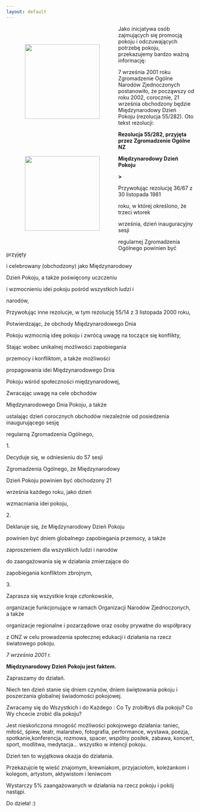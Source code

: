```yaml
---
layout: default
---
```

<img src="{{site.baseurl}}\articles\pictures\465.zielono-zielona.jpg" align="left" hspace="50" vspace="50" width="200"><img src="{{site.baseurl}}\articles\pictures\.jpg" align="left" hspace="50" vspace="50" width="200"><!--5-->
<p>Jako inicjatywa osób zajmujących się promocją pokoju i odczuwających potrzebę pokoju, przekazujemy bardzo ważną informację:</p><p>7
września 2001 roku Zgromadzenie Ogólne Narodów Zjednoczonych
postanowiło, że począwszy od roku 2002, corocznie, 21 września
obchodzony będzie Międzynarodowy Dzień Pokoju (rezolucja 55/282). Oto
tekst rezolucji: </p><p></p><p></p><p></p><p><strong>Rezolucja 55/282, przyjęta przez Zgromadzenie Ogólne NZ</p><p><b>Międzynarodowy Dzień Pokoju</b></p><p>></strong></p><p>Przywołując rezolucję 36/67 z 30 listopada 1981 </p><p>roku, w której określono, że trzeci wtorek </p><p>września, dzień inauguracyjny sesji</p><p>regularnej Zgromadzenia Ogólnego powinien być przyjęty </p><p>i celebrowany (obchodzony) jako Międzynarodowy</p><p>Dzień Pokoju, a także poświęcony uczczeniu </p><p>i wzmocnieniu idei pokoju pośród wszystkich ludzi i </p><p>narodów, 
</p><p>Przywołując inne rezolucje, w tym rezolucję 55/14 z 3 listopada 2000 roku,</p><p>Potwierdzając, że obchody Międzynarodowego Dnia</p><p>Pokoju wzmocnią ideę pokoju i zwrócą uwagę na toczące się konflikty, 
</p><p>Stając wobec unikalnej możliwości zapobiegania </p><p>przemocy i konfliktom, a także możliwości </p><p>propagowania idei Międzynarodowego Dnia</p><p>Pokoju wśród społeczności międzynarodowej,</p><p>Zwracając uwagę na cele obchodów </p><p>Międzynarodowego Dnia Pokoju, a także </p><p>ustalając dzień corocznych obchodów niezależnie od posiedzenia inaugurującego sesję </p><p>regularną Zgromadzenia Ogólnego, 
</p><p>1. </p><p>Decyduje się, w odniesieniu do 57 sesji </p><p>Zgromadzenia Ogólnego, że Międzynarodowy </p><p>Dzień Pokoju powinien być obchodzony 21 </p><p>września każdego roku, jako dzień </p><p>wzmacniania idei pokoju, 
</p><p>2. </p><p>Deklaruje się, że Międzynarodowy Dzień Pokoju</p><p>powinien być dniem globalnego zapobiegania przemocy, a także </p><p>zaproszeniem dla wszystkich ludzi i narodów </p><p>do zaangażowania się w działania zmierzające do</p><p>zapobiegania konfliktom zbrojnym, 
</p><p>3. </p><p>Zaprasza się wszystkie kraje członkowskie, </p><p>organizacje funkcjonujące w ramach Organizacji Narodów Zjednoczonych, a także </p><p>organizacje regionalne i pozarządowe oraz osoby prywatne do współpracy </p><p>z ONZ w celu prowadzenia społecznej edukacji i działania na rzecz światowego pokoju. 
</p><p><em>7 września 2001 r.</em> 
</p><p></p><p><strong>Międzynarodowy Dzień Pokoju jest faktem.</strong> 
</p><p>Zapraszamy do działań. 
</p><p>Niech ten dzień stanie się dniem czynów, dniem świętowania pokoju i poszerzania globalnej świadomości pokojowej. 
</p><p>Zwracamy się do Wszystkich i do Każdego : Co Ty zrobiłbyś dla pokoju? Co Wy chcecie zrobić dla pokoju? 
</p><p>Jest nieskończona mnogość możliwości
pokojowego działania: taniec, miłość, śpiew, teatr, malarstwo,
fotografia, performance, wystawa, poezja, spotkanie,konferencja,
rozmowa, spacer, wspólny posiłek, zabawa, koncert, sport, modlitwa,
medytacja… wszystko w intencji pokoju. </p><p>Dzień ten to wyjątkowa okazja do działania. 
</p><p>Przekazujcie tę wieść znajomym, krewniakom, przyjaciołom, koleżankom i kolegom, artystom, aktywistom i leniwcom 
</p><p>Wystarczy 5% zaangażowanych w działania na rzecz pokoju i pokój nastąpi. 
</p><p>Do dzieła! :)</p>
</p><p>